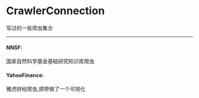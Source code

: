 # CrawlerConnection
写过的一些爬虫集合

---
#### NNSF:
国家自然科学基金基础研究知识库爬虫

#### YahooFinance:
雅虎财经爬虫,顺带做了一个可视化

